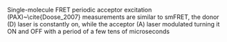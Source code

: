 Single-molecule FRET periodic acceptor excitation (PAX)~\cite{Doose_2007} measurements are similar to smFRET, the
donor (D) laser is constantly on, while the acceptor (A) laser modulated
turning it ON and OFF with a period of a few tens of microseconds